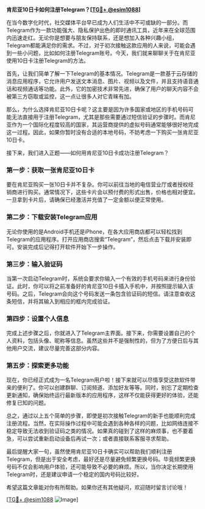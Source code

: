 **肯尼亚10日卡如何注册Telegram？[[TG💪+ @esim1088](https://t.me/s/esim1088)]**

在当今数字化时代，社交媒体平台早已成为人们生活中不可或缺的一部分。而Telegram作为一款功能强大、隐私保护出色的即时通讯工具，近年来在全球范围内迅速走红。无论你是想要与朋友保持联系，还是想加入各种兴趣小组，Telegram都能满足你的需求。不过，对于初次接触这款应用的人来说，可能会遇到一些小问题，比如如何注册Telegram账号。今天，我们就来聊聊关于在肯尼亚使用10日卡注册Telegram的方法。

首先，让我们简单了解一下Telegram的基本情况。Telegram是一款基于云存储的消息应用程序，它允许用户发送文本消息、图片、视频以及文件，并且支持语音通话和视频通话等功能。此外，它的加密技术非常先进，确保了用户的聊天内容不会被第三方窃取或监控，这一点让很多人对它青睐有加。

那么，为什么选择肯尼亚10日卡呢？这主要是因为许多国家或地区的手机号码可能无法直接用于注册Telegram，尤其是那些需要通过短信验证的步骤时。而肯尼亚作为一个国际化程度较高的国家，其运营商提供的虚拟号码通常能够很好地完成这一过程。因此，如果你暂时没有合适的本地号码，不妨考虑一下购买一张肯尼亚10日卡。

接下来，我们进入正题——如何用肯尼亚10日卡成功注册Telegram？

### 第一步：获取一张肯尼亚10日卡

要在肯尼亚购买一张10日卡并不复杂。你可以前往当地的电信营业厅或者授权经销商进行购买。通常情况下，这些卡片会以预付费的形式出售，价格也相对便宜。一旦拿到卡片后，请确保已经激活并充值了一定金额以便正常使用。

### 第二步：下载安装Telegram应用

无论你使用的是Android手机还是iPhone，在各大应用商店都可以轻松找到Telegram的应用程序。打开应用商店搜索“Telegram”，然后点击下载并安装即可。安装完成后记得打开软件开始下一步操作。

### 第三步：输入验证码

当第一次启动Telegram时，系统会要求你输入一个有效的手机号码来进行身份验证。此时，你可以将之前准备好的肯尼亚10日卡插入手机中，并按照提示输入该号码。之后，Telegram会向这个号码发送一条包含验证码的短信。请注意查收这条短信，并将其输入到相应的框内完成验证。

### 第四步：设置个人信息

完成上述步骤之后，你就进入了Telegram主界面。接下来，你需要设置自己的个人资料，包括头像、昵称等信息。虽然这些并不是强制性的，但为了方便日后与其他用户交流，建议尽量完善这部分内容。

### 第五步：探索更多功能

现在，你已经正式成为一名Telegram用户啦！接下来就可以尽情享受这款软件带来的便利了。你可以创建群聊、订阅频道、添加好友等等。同时，别忘了定期检查更新通知，确保始终运行最新版本的应用程序，这样不仅能获得更好的体验，还能修复已知的问题。

总之，通过以上五个简单的步骤，即使是初次接触Telegram的新手也能顺利完成注册流程。当然，在实际操作过程中可能会遇到各种各样的问题，比如网络连接不稳定导致无法收到验证码之类的情况。如果真的碰到了这样的麻烦事，也不要着急，可以尝试重新启动设备后再试一次；或者直接联系客服寻求帮助。

最后提醒大家一句，虽然使用肯尼亚10日卡确实可以帮助我们顺利注册Telegram，但是出于安全考虑，最好还是尽量避免频繁更换号码。毕竟频繁更换号码不仅会影响用户体验，还可能导致不必要的麻烦。所以，当你决定长期使用Telegram时，还是建议申请一个稳定的国内号码比较好。

希望这篇文章能对你有所帮助。如果你还有其他疑问，欢迎随时留言讨论哦！

[[TG💪+ @esim1088](https://t.me/s/esim1088) ![Image](https://i.postimg.cc/4NQfJmqS/Snipaste-2025-05-13-00-14-12.png)]